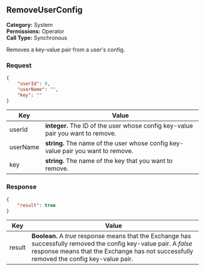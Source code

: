 ## RemoveUserConfig

**Category:** System<br />**Permissions:** Operator<br />**Call Type:** Synchronous

Removes a key-value pair from a user's config.

### Request

```json
{
    "userId": 0,
    "userName": "",
    "key": ""
}
```

| Key      | Value                                                        |
| -------- | ------------------------------------------------------------ |
| userId   | **integer.** The ID of the user whose config key-value pair you want to remove. |
| userName | **string.** The name of the user whose config key-value pair you want to remove. |
| key      | **string.** The name of the key that you want to remove.     |

### Response

```json
{
    "result": true
}
```

| Key    | Value                                                        |
| ------ | ------------------------------------------------------------ |
| result | **Boolean.** A *true* response means that the Exchange has successfully removed the config key-value pair. A *false* response means that the Exchange has not successfully removed the config key-value pair. |


